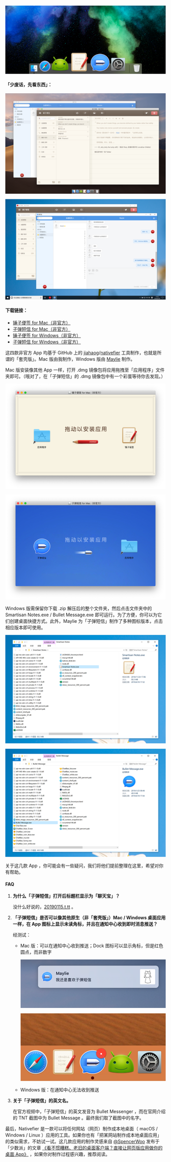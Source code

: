 ![00-header](Images/00-header.png)

#### 「少废话，先看东西」：

![01.1-screenshot-mac](Images/01.1-screenshot-mac.png)

![01.2-screenshot-win](Images/01.2-screenshot-win.png)

#### 下载链接：

- [锤子便签 for Mac（非官方）](https://github.com/minimalistrojan/Smartisan-Desktop-Apps-Unofficial/releases/download/v1.0/Smartisan.Notes.Unofficial.dmg)
- [子弹短信 for Mac（非官方）](https://github.com/minimalistrojan/Smartisan-Desktop-Apps-Unofficial/releases/download/v1.0/Bullet.Message.Unofficial.dmg)
- [锤子便签 for Windows（非官方）](https://github.com/minimalistrojan/Smartisan-Desktop-Apps-Unofficial/releases/download/v1.0-win/Smartisan.Notes.Unofficial.zip)
- [子弹短信 for Windows（非官方）](https://github.com/minimalistrojan/Smartisan-Desktop-Apps-Unofficial/releases/download/v1.0-win/Bullet.Message.Unofficial.zip)

这四款非官方 App 均基于 GitHub 上的 [jiahaog](https://github.com/jiahaog)/[nativefier](https://github.com/jiahaog/nativefier) 工具制作，也就是所谓的「套壳版」。Mac 版由我制作，Windows 版由 [Maylie](https://github.com/Maylie1918) 制作。

Mac 版安装像其他 App 一样，打开 .dmg 镜像包将应用拖拽至「应用程序」文件夹即可。（哦对了，在「子弹短信」的 .dmg 镜像包中有一个彩蛋等待你去发现。）

![02.1-smartisan-notes-mac-installer](Images/02.1-smartisan-notes-mac-installer.png)

![02.2-bullet-message-mac-installer](Images/02.2-bullet-message-mac-installer.png)

Windows 版需保留你下载 .zip 解压后的整个文件夹，然后点击文件夹中的 Smartisan Notes.exe / Bullet Message.exe 即可运行。为了方便，你可以为它们创建桌面快捷方式。此外，Maylie 为「子弹短信」制作了多种图标版本，点击相应版本即可使用。

![03.1-smartisan-notes-win-folder](Images/03.1-smartisan-notes-win-folder.png)

![03.2-bullet-message-win-folder](Images/03.2-bullet-message-win-folder.png)

关于这几款 App ，你可能会有一些疑问，我们将他们提前整理在这里，希望对你有帮助。

#### FAQ

1. **为什么「子弹短信」打开后标题栏显示为「聊天宝」？**

   没什么好说的，[20190115.t.tt](https://20190115.t.tt) 。

2. **「子弹短信」是否可以像其他原生（非「套壳版」）Mac / Windows 桌面应用一样，在 App 图标上显示未读角标，并且在通知中心收到即时消息推送？**

   经测试：

   - Mac 版：可以在通知中心收到推送；Dock 图标可以显示角标，但是红色圆点，而非数字

     ![04.1-notification](Images/04.1-notification.png)

     ![04.2-dock-badge](Images/04.2-dock-badge.png)

   - Windows 版：在通知中心无法收到推送

3. **关于「子弹短信」的英文名。**

   在官方视频中，「子弹短信」的英文发音为 Bullet Messenger ，而在官网介绍的 TNT 截图中为 Bullet Message 。最终我们取了截图中的名字。

最后，Nativefier 是一款可以将任何网站（网页）制作成本地桌面（ macOS / Windows / Linux ）应用的工具。如果你也有「把某网站制作成本地桌面应用」的类似需求，不妨试一试。这几款应用的制作灵感来自 [@SpencerWoo](https://sspai.com/user/800610/) 发布于「少数派」的文章 [《看不惯糟糕、老旧的桌面客户端？直接让网页版应用做你的桌面 App》](<https://sspai.com/post/50250>) ，如果你对制作过程感兴趣，推荐阅读。